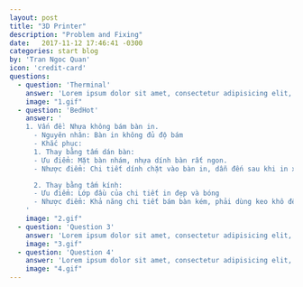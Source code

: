 ```yaml
---
layout: post
title: "3D Printer"
description: "Problem and Fixing"
date:   2017-11-12 17:46:41 -0300
categories: start blog
by: 'Tran Ngoc Quan'
icon: 'credit-card'
questions:
  - question: 'Therminal'
    answer: 'Lorem ipsum dolor sit amet, consectetur adipisicing elit, sed do eiusmod tempor incididunt ut labore et dolore magna aliqua. Ut enim ad minim veniam, quis nostrud exercitation ullamco laboris nisi ut aliquip ex ea commodo consequat. Duis aute irure dolor in reprehenderit in voluptate velit esse cillum dolore eu fugiat nulla pariatur. Excepteur sint occaecat cupidatat non proident, sunt in culpa qui officia deserunt mollit anim id est laborum.'
    image: "1.gif"
  - question: 'BedHot'
    answer: '
    1. Vấn đề: Nhựa không bám bàn in.
      - Nguyên nhân: Bàn in không đủ độ bám
      - Khắc phục:
      1. Thay bằng tấm dán bàn:
      - Ưu điểm: Mặt bàn nhám, nhựa dính bàn rất ngon.
      - Nhược điểm: Chi tiết dính chặt vào bàn in, dẫn đến sau khi in xong khó gỡ khỏi bàn

      2. Thay bằng tấm kính:
      - Ưu điểm: Lớp đầu của chi tiết in đẹp và bóng
      - Nhược điểm: Khả năng chi tiết bám bàn kém, phải dùng keo khô để tăng độ dính cho chi tiết.
    '
    image: "2.gif"
  - question: 'Question 3'
    answer: 'Lorem ipsum dolor sit amet, consectetur adipisicing elit, sed do eiusmod tempor incididunt ut labore et dolore magna aliqua. Ut enim ad minim veniam, quis nostrud exercitation ullamco laboris nisi ut aliquip ex ea commodo consequat. Duis aute irure dolor in reprehenderit in voluptate velit esse cillum dolore eu fugiat nulla pariatur. Excepteur sint occaecat cupidatat non proident, sunt in culpa qui officia deserunt mollit anim id est laborum.'
    image: "3.gif"
  - question: 'Question 4'
    answer: 'Lorem ipsum dolor sit amet, consectetur adipisicing elit, sed do eiusmod tempor incididunt ut labore et dolore magna aliqua. Ut enim ad minim veniam, quis nostrud exercitation ullamco laboris nisi ut aliquip ex ea commodo consequat. Duis aute irure dolor in reprehenderit in voluptate velit esse cillum dolore eu fugiat nulla pariatur. Excepteur sint occaecat cupidatat non proident, sunt in culpa qui officia deserunt mollit anim id est laborum.'
    image: "4.gif"
---
```

